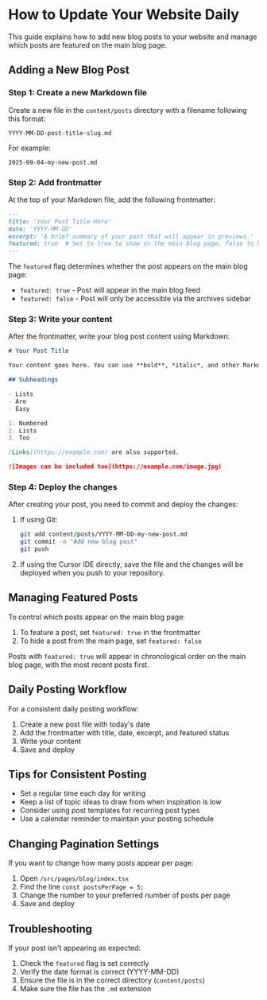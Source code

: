 # How to Update Your Website Daily

This guide explains how to add new blog posts to your website and manage which posts are featured on the main blog page.

## Adding a New Blog Post

### Step 1: Create a new Markdown file

Create a new file in the `content/posts` directory with a filename following this format:
```
YYYY-MM-DD-post-title-slug.md
```

For example:
```
2025-09-04-my-new-post.md
```

### Step 2: Add frontmatter

At the top of your Markdown file, add the following frontmatter:

```md
---
title: 'Your Post Title Here'
date: 'YYYY-MM-DD'
excerpt: 'A brief summary of your post that will appear in previews.'
featured: true  # Set to true to show on the main blog page, false to hide
---
```

The `featured` flag determines whether the post appears on the main blog page:
- `featured: true` - Post will appear in the main blog feed
- `featured: false` - Post will only be accessible via the archives sidebar

### Step 3: Write your content

After the frontmatter, write your blog post content using Markdown:

```md
# Your Post Title

Your content goes here. You can use **bold**, *italic*, and other Markdown formatting.

## Subheadings

- Lists
- Are
- Easy

1. Numbered
2. Lists
3. Too

[Links](https://example.com) are also supported.

![Images can be included too](https://example.com/image.jpg)

```

### Step 4: Deploy the changes

After creating your post, you need to commit and deploy the changes:

1. If using Git:
   ```bash
   git add content/posts/YYYY-MM-DD-my-new-post.md
   git commit -m "Add new blog post"
   git push
   ```

2. If using the Cursor IDE directly, save the file and the changes will be deployed when you push to your repository.

## Managing Featured Posts

To control which posts appear on the main blog page:

1. To feature a post, set `featured: true` in the frontmatter
2. To hide a post from the main page, set `featured: false`

Posts with `featured: true` will appear in chronological order on the main blog page, with the most recent posts first.

## Daily Posting Workflow

For a consistent daily posting workflow:

1. Create a new post file with today's date
2. Add the frontmatter with title, date, excerpt, and featured status
3. Write your content
4. Save and deploy

## Tips for Consistent Posting

- Set a regular time each day for writing
- Keep a list of topic ideas to draw from when inspiration is low
- Consider using post templates for recurring post types
- Use a calendar reminder to maintain your posting schedule

## Changing Pagination Settings

If you want to change how many posts appear per page:

1. Open `/src/pages/blog/index.tsx`
2. Find the line `const postsPerPage = 5;` 
3. Change the number to your preferred number of posts per page
4. Save and deploy

## Troubleshooting

If your post isn't appearing as expected:

1. Check the `featured` flag is set correctly
2. Verify the date format is correct (YYYY-MM-DD)
3. Ensure the file is in the correct directory (`content/posts`)
4. Make sure the file has the `.md` extension
